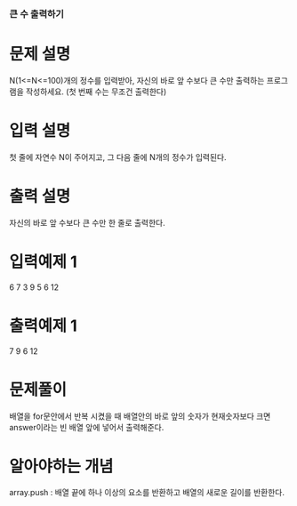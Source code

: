 ### 큰 수 출력하기

# 문제 설명

N(1<=N<=100)개의 정수를 입력받아, 자신의 바로 앞 수보다 큰 수만 출력하는 프로그램을 작성하세요.
(첫 번째 수는 무조건 출력한다)

# 입력 설명

첫 줄에 자연수 N이 주어지고, 그 다음 줄에 N개의 정수가 입력된다.

# 출력 설명

자신의 바로 앞 수보다 큰 수만 한 줄로 출력한다.

# 입력예제 1

6
7 3 9 5 6 12

# 출력예제 1

7 9 6 12

# 문제풀이
배열을 for문안에서 반복 시켰을 때 배열안의 바로 앞의 숫자가 현재숫자보다 크면 answer이라는 빈 배열 앞에 넣어서 출력해준다.

# 알아야하는 개념 
array.push : 배열 끝에 하나 이상의 요소를 반환하고 배열의 새로운 길이를 반환한다.